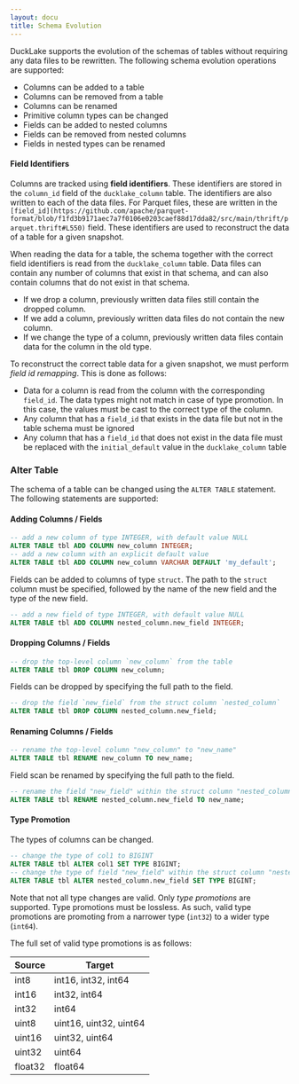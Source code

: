 ```yaml
---
layout: docu
title: Schema Evolution
---
```


DuckLake supports the evolution of the schemas of tables without requiring any data files to be rewritten. The following schema evolution operations are supported:

* Columns can be added to a table
* Columns can be removed from a table
* Columns can be renamed
* Primitive column types can be changed
* Fields can be added to nested columns
* Fields can be removed from nested columns
* Fields in nested types can be renamed

#### Field Identifiers

Columns are tracked using **field identifiers**. These identifiers are stored in the `column_id` field of the `ducklake_column` table.
The identifiers are also written to each of the data files. For Parquet files, these are written in the `[field_id](https://github.com/apache/parquet-format/blob/f1fd3b9171aec7a7f0106e0203caef88d17dda82/src/main/thrift/parquet.thrift#L550)` field.
These identifiers are used to reconstruct the data of a table for a given snapshot.

When reading the data for a table, the schema together with the correct field identifiers is read from the `ducklake_column` table.
Data files can contain any number of columns that exist in that schema, and can also contain columns that do not exist in that schema.

* If we drop a column, previously written data files still contain the dropped column.
* If we add a column, previously written data files do not contain the new column.
* If we change the type of a column, previously written data files contain data for the column in the old type.

To reconstruct the correct table data for a given snapshot, we must perform *field id remapping*. This is done as follows:

* Data for a column is read from the column with the corresponding `field_id`. The data types might not match in case of type promotion. In this case, the values must be cast to the correct type of the column.
* Any column that has a `field_id` that exists in the data file but not in the table schema must be ignored
* Any column that has a `field_id` that does not exist in the data file must be replaced with the `initial_default` value in the `ducklake_column` table


### Alter Table
The schema of a table can be changed using the `ALTER TABLE` statement. The following statements are supported:

#### Adding Columns / Fields

```sql
-- add a new column of type INTEGER, with default value NULL
ALTER TABLE tbl ADD COLUMN new_column INTEGER;
-- add a new column with an explicit default value
ALTER TABLE tbl ADD COLUMN new_column VARCHAR DEFAULT 'my_default';
```

Fields can be added to columns of type `struct`. The path to the `struct` column must be specified, followed by the name of the new field and the type of the new field.

```sql
-- add a new field of type INTEGER, with default value NULL
ALTER TABLE tbl ADD COLUMN nested_column.new_field INTEGER;
```

#### Dropping Columns / Fields

```sql
-- drop the top-level column `new_column` from the table
ALTER TABLE tbl DROP COLUMN new_column;
```

Fields can be dropped by specifying the full path to the field.

```sql
-- drop the field `new_field` from the struct column `nested_column`
ALTER TABLE tbl DROP COLUMN nested_column.new_field;
```

#### Renaming Columns / Fields

```sql
-- rename the top-level column "new_column" to "new_name"
ALTER TABLE tbl RENAME new_column TO new_name;
```

Field scan be renamed by specifying the full path to the field.

```sql
-- rename the field "new_field" within the struct column "nested_column" to "new_name"
ALTER TABLE tbl RENAME nested_column.new_field TO new_name;
```

#### Type Promotion

The types of columns can be changed.

```sql
-- change the type of col1 to BIGINT
ALTER TABLE tbl ALTER col1 SET TYPE BIGINT;
-- change the type of field "new_field" within the struct column "nested_column" to BIGINT
ALTER TABLE tbl ALTER nested_column.new_field SET TYPE BIGINT;
```

Note that not all type changes are valid. Only *type promotions* are supported.
Type promotions must be lossless. As such, valid type promotions are promoting from a narrower type (`int32`) to a wider type (`int64`). 

The full set of valid type promotions is as follows:

| Source  |         Target         |
|---------|------------------------|
| int8    | int16, int32, int64    |
| int16   | int32, int64           |
| int32   | int64                  |
| uint8   | uint16, uint32, uint64 |
| uint16  | uint32, uint64         |
| uint32  | uint64                 |
| float32 | float64                |
